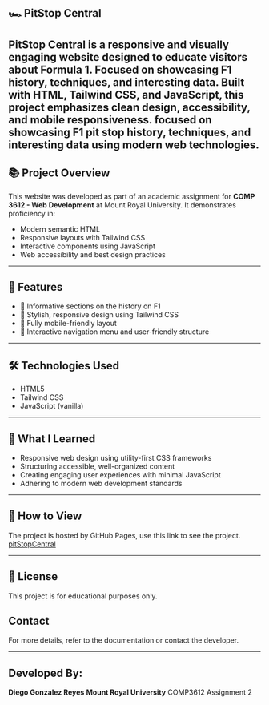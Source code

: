 ## 🏎️ PitStop Central

**PitStop Central** is a responsive and visually engaging website designed to educate visitors about Formula 1. Focused on showcasing F1 history, techniques, and interesting data. Built with **HTML**, **Tailwind CSS**, and **JavaScript**, this project emphasizes clean design, accessibility, and mobile responsiveness.
focused on showcasing F1 pit stop history, techniques, and interesting data using modern web technologies.
---

## 📚 Project Overview

This website was developed as part of an academic assignment for **COMP 3612 - Web Development** at Mount Royal University. It demonstrates proficiency in:

- Modern semantic HTML  
- Responsive layouts with Tailwind CSS  
- Interactive components using JavaScript  
- Web accessibility and best design practices  

---

## 🌟 Features

- 📖 Informative sections on the history on F1 
- 🎨 Stylish, responsive design using Tailwind CSS  
- 📱 Fully mobile-friendly layout  
- 🔘 Interactive navigation menu and user-friendly structure  

---

## 🛠 Technologies Used

- HTML5  
- Tailwind CSS  
- JavaScript (vanilla)

---

## 🧠 What I Learned

- Responsive web design using utility-first CSS frameworks  
- Structuring accessible, well-organized content  
- Creating engaging user experiences with minimal JavaScript  
- Adhering to modern web development standards  

---

## 📂 How to View

The project is hosted by GitHub Pages, use this link to see the project.
[pitStopCentral](https://dggzlz.github.io/pitStopCentral/)

---

## 📄 License

This project is for educational purposes only.

## Contact

For more details, refer to the documentation or contact the developer.

---

## Developed By:

**Diego Gonzalez Reyes**
**Mount Royal University**
COMP3612 Assignment 2
